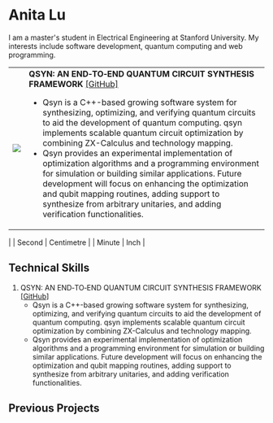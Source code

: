 # Anita Lu

I am a master's student in Electrical Engineering at Stanford University. My interests include software development, quantum computing and web programming.

<style>
td, th {
   border: none!important;
}
</style>

|   | | 
| ------------ | ------------- |
| ![](https://anitalu724.github.io/img/projects/qsyn.png) | **QSYN: AN END‐TO‐END QUANTUM CIRCUIT SYNTHESIS FRAMEWORK**   [[GitHub]](https://github.com/DVLab-NTU/qsyn)  <ul><li>Qsyn is a C++-based growing software system for synthesizing, optimizing, and verifying quantum circuits to aid the development of quantum computing. qsyn implements scalable quantum circuit optimization by combining ZX-Calculus and technology mapping.</li><li>Qsyn provides an experimental implementation of optimization algorithms and a programming environment for simulation or building similar applications. Future development will focus on enhancing the optimization and qubit mapping routines, adding support to synthesize from arbitrary unitaries, and adding verification functionalities.</li></ul>
|
| Second       | Centimetre    |
| Minute       | Inch          |

## Technical Skills
1. QSYN: AN END‐TO‐END QUANTUM CIRCUIT SYNTHESIS FRAMEWORK [[GitHub]](https://github.com/DVLab-NTU/qsyn)
    * Qsyn is a C++-based growing software system for synthesizing, optimizing, and verifying quantum circuits to aid the development of quantum computing. qsyn implements scalable quantum circuit optimization by combining ZX-Calculus and technology mapping.
    * Qsyn provides an experimental implementation of optimization algorithms and a programming environment for simulation or building similar applications. Future development will focus on enhancing the optimization and qubit mapping routines, adding support to synthesize from arbitrary unitaries, and adding verification functionalities.
    



## Previous Projects
